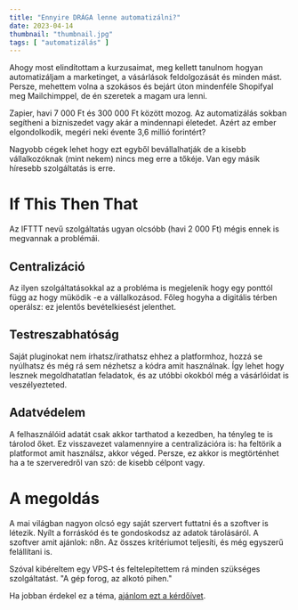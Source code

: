 ```yaml
---
title: "Ennyire DRÁGA lenne automatizálni?"
date: 2023-04-14
thumbnail: "thumbnail.jpg"
tags: [ "automatizálás" ]
---
```

Ahogy most elindítottam a kurzusaimat, meg kellett tanulnom hogyan automatizáljam a marketinget, a vásárlások feldolgozását és minden mást. Persze, mehettem volna a szokásos és bejárt úton mindenféle Shopifyal meg Mailchimppel, de én szeretek a magam ura lenni.

Zapier, havi 7 000 Ft és 300 000 Ft között mozog. Az automatizálás sokban segítheni a bizniszedet vagy akár a mindennapi életedet. Azért az ember elgondolkodik, megéri neki évente 3,6 millió forintért?

Nagyobb cégek lehet hogy ezt egyből bevállalhatják de a kisebb vállalkozóknak (mint nekem) nincs meg erre a tőkéje. Van egy másik híresebb szolgáltatás is erre.

# If This Then That
Az IFTTT nevű szolgáltatás ugyan olcsóbb (havi 2 000 Ft) mégis ennek is megvannak a problémái.

## Centralizáció
Az ilyen szolgáltatásokkal az a probléma is megjelenik hogy egy ponttól függ az hogy müködik -e a vállalkozásod. Főleg hogyha a digitális térben operálsz: ez jelentős bevételkiesést jelenthet. 

## Testreszabhatóság
Saját pluginokat nem írhatsz/írathatsz ehhez a platformhoz, hozzá se nyúlhatsz és még rá sem nézhetsz a kódra amit használnak. Így lehet hogy lesznek megoldhatatlan feladatok, és az utóbbi okokból még a vásárlóidat is veszélyezteted.

## Adatvédelem
A felhasználóid adatát csak akkor tarthatod a kezedben, ha tényleg te is tárolod őket. Ez visszavezet valamennyire a centralizációra is: ha feltörik a platformot amit használsz, akkor véged. Persze, ez akkor is megtörténhet ha a te szerveredről van szó: de kisebb célpont vagy.

# A megoldás
A mai világban nagyon olcsó egy saját szervert futtatni és a szoftver is létezik. Nyílt a forráskód és te gondoskodsz az adatok tárolásáról. A szoftver amit ajánlok: n8n. Az összes kritériumot teljesíti, és még egyszerű felállítani is.

Szóval kibéreltem egy VPS-t és feltelepítettem rá minden szükséges szolgáltatást. "A gép forog, az alkotó pihen."

Ha jobban érdekel ez a téma, [ajánlom ezt a kérdőívet](https://s.varigergo.hu/automblog0).
